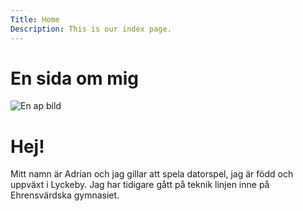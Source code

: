 ```yaml
---
Title: Home
Description: This is our index page.
---
```


En sida om mig
==========================

![En ap bild](%assets_url%/img/monkeySippingCapriSun.jpg) 
# Hej!
Mitt namn är Adrian och jag gillar att spela datorspel, jag är född och uppväxt i Lyckeby. Jag har tidigare gått på teknik linjen inne på Ehrensvärdska gymnasiet.
